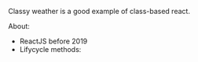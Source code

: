 Classy weather is a good example of class-based react.

About:

- ReactJS before 2019
- Lifycycle methods:
